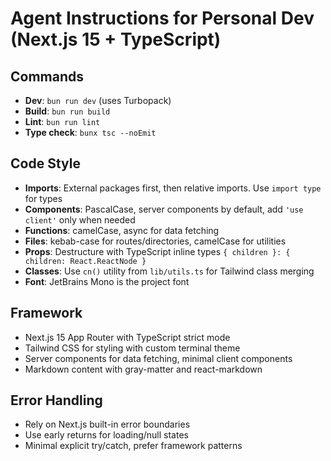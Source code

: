 # Agent Instructions for Personal Dev (Next.js 15 + TypeScript)

## Commands
- **Dev**: `bun run dev` (uses Turbopack)
- **Build**: `bun run build`
- **Lint**: `bun run lint`
- **Type check**: `bunx tsc --noEmit`

## Code Style
- **Imports**: External packages first, then relative imports. Use `import type` for types
- **Components**: PascalCase, server components by default, add `'use client'` only when needed
- **Functions**: camelCase, async for data fetching
- **Files**: kebab-case for routes/directories, camelCase for utilities
- **Props**: Destructure with TypeScript inline types `{ children }: { children: React.ReactNode }`
- **Classes**: Use `cn()` utility from `lib/utils.ts` for Tailwind class merging
- **Font**: JetBrains Mono is the project font

## Framework
- Next.js 15 App Router with TypeScript strict mode
- Tailwind CSS for styling with custom terminal theme
- Server components for data fetching, minimal client components
- Markdown content with gray-matter and react-markdown

## Error Handling
- Rely on Next.js built-in error boundaries
- Use early returns for loading/null states
- Minimal explicit try/catch, prefer framework patterns
